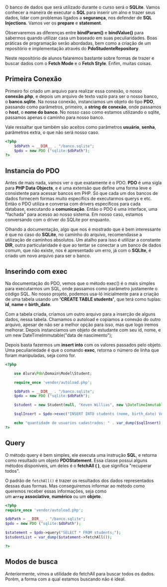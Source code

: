 
O banco de dados que será utilizado durante o curso será o **SQLite**. Vamos conhecer a maneira de executar o **SQL** para inserir um alno e trazer seus dados, lidar com problemas ligados a **segurança**, nos defender de **SQL Injections**. Vamos ver os **prepare** e **statement**.

Observaremos as diferenças entre **bindParam()** e **bindValue()** para sabermos quando utilizar casa um baseado em suas peculiaridades. Boas práticas de programação serão abordadas, bem como a criação de um repositório e implementação através do **PdoStudenteRepository**.

Neste repositório de alunos falaremos bastante sobre formas de trazer e buscar dados com o **Fetch Mode** e o **Fetch Style**. Enfim, muitas coisas.

## Primeira Conexão

Primeiro foi criado um arquivo para realizar essa conexão, o nosso **conexão.php**, e depois um arquivo de texto vazio para ser o nosso banco, o **banco.sqlite**. Na nossa conexão, instanciamos um objeto do tipo **PDO**, passando como parâmetros, primeiro, a **string de conexão**, onde passamos o **host**, o **nome do banco**. No nosso caso como estamos utilizando o sqlite, passamos apenas o caminho para nosso banco.

Vale ressaltar que também são aceitos como parâmetros **usuário**, **senha**, parâmetros extra, o que não será nosso caso.

```php
<?php 
	$dbPath = __DIR__ . "/banco.sqlite";
	$pdo = new PDO ("sqlite:$dbPath");
?>
```

## Instancia do PDO

Antes de mais nada, vamos ver o que exatamente é o PDO. **PDO** é uma sigla para **PHP Data Objects**, e é uma extensão que define uma forma leve e consistente para acessar bancos em PHP. Só que cada um dos bancos de dados fornecem formas muito específics de executarmos querys e etc. Então o PDO utiliza e conversa com drivers específicos para cada database, executando a **comunicação**. Então o PDO é uma interface, uma "fachada" para  acesso ao nosso sistema. Em nooso caso, estamos conversando com o driver do SQLite por enquanto.

Olhando a documentação, algo que nos é mostrado que é bem interessante é que no caso do **SQLite**, no caminho do arquivo, recomendasse a utilização de caminhos absolutos. Um atalho para isso é utilizar a constante __DIR__, outra particularidade é que ao tentar se conectar a um banco de dados comum, que não existe, nos é apresentado um erro, já com o **SQLIte**, é criado um novo arquivo para ser o banco.


## Inserindo com exec

Na documentação do PDO, vemos que o método exec() é o mais simples para executarmos um SQL, onde passamos como parâmetro justamente o código SQL. No nosso projeto, podemos usa-ló inicialmente para a criação de uma tabela usando um **'CREATE TABLE students'**, que terá como tuplas: **id**, **name** e **birth_date**.

Com a tabela criada, criamos um outro arquivo para a inserção de alguns dados, nessa tabela. Chamamos o autoload e copiamos a conexão do outro arquivo, apesar de não ser a melhor opção para isso, mas que logo iremos melhorar.  Depois instanciamos um objeto de estudante com seu id, nome, e um new DateTimeImmutable("data de nascimento");

Depois basta fazermos um **insert into** com os valores passados pelo objeto. Uma peculiariedade é que o comando **exec**, retorna o número de linha que foram manipuladas, seja como for.

```php 
<?php

    use Alura\Pdo\Domain\Model\Student;

    require_once 'vendor/autoload.php';

    $dbPath = __DIR__ . "/banco.sqlite";
    $pdo = new PDO ("sqlite:$dbPath");

    $student = new Student(null, "Keven Willias", new \DateTimeImmutable('20-04-2004'));

    $sqlInsert = $pdo->exec("INSERT INTO students (nome, birth_date) VALUES ('{$student->name()}', '{$student->birthDate()->format('Y-m-d')}')");

    echo "quantidade de usuarios cadastrados: " . var_dump($sqlInsert);
?>
```

## Query

O método query é bem simples, ele executa uma instrução **SQL**, e retorna como resultado um objeto **PDOStatement**. Essa classe possui alguns métodos disponíveis, um deles é o **fetchAll ( )**, que significa "recuperar todos".

O padrão de `fetchAll()` é trazer os resultados dos dados representados dessas duas formas. Mas conseguiremos informar ao método como queremos receber essas informações, seja como um **`array` associativo**, **numérico** ou um **objeto**.

```php
<?php 
require_once 'vendor/autoload.php';

$dbPath = __DIR__ . "/banco.sqlite";
$pdo = new PDO ("sqlite:$dbPath");

$statement = $pdo->query("SELECT * FROM students;");
$studentList = var_dump($statement->fetchAll());

?>
```

## Modos de busca

Anteriormente, vimos a utilidade do fetchAll para buscar todos os dados. Porém, a forma com a qual estamos buscando não é ideal. 